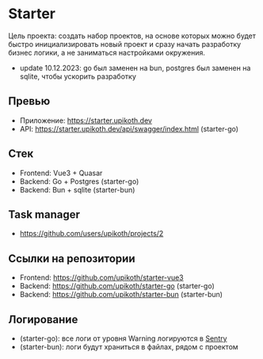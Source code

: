 # Starter

Цель проекта: создать набор проектов, на основе которых можно будет быстро инициализировать новый проект и сразу начать разработку бизнес логики, а не заниматься настройками окружения.

+ update 10.12.2023: go был заменен на bun, postgres был заменен на sqlite, чтобы ускорить разработку

## Превью

- Приложение: https://starter.upikoth.dev
- API: https://starter.upikoth.dev/api/swagger/index.html (starter-go)

## Стек

+ Frontend: Vue3 + Quasar
+ Backend: Go + Postgres (starter-go)
+ Backend: Bun + sqlite (starter-bun)

## Task manager

- https://github.com/users/upikoth/projects/2

## Ссылки на репозитории

- Frontend: https://github.com/upikoth/starter-vue3
- Backend: https://github.com/upikoth/starter-go (starter-go)
- Backend: https://github.com/upikoth/starter-bun (starter-bun)

## Логирование

- (starter-go): все логи от уровня Warning логируются в [Sentry](https://upikoth.sentry.io/projects/starter-go/?project=4505510604439552)
- (starter-bun): логи будут храниться в файлах, рядом с проектом
